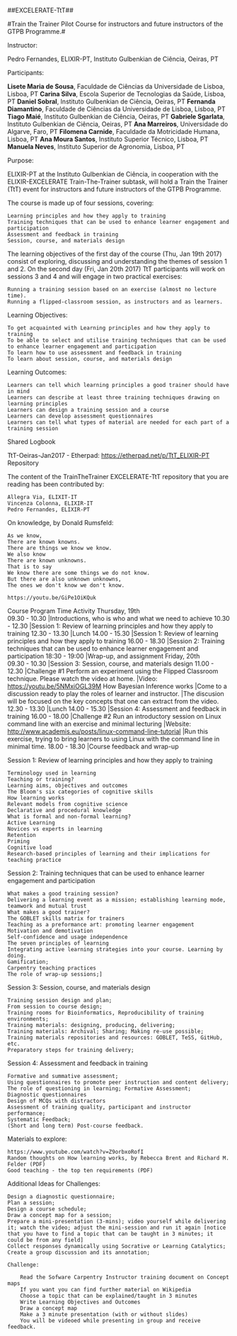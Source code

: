 
##EXCELERATE-TtT##

#Train the Trainer Pilot Course for instructors and future instructors of the GTPB Programme.#

Instructor:

Pedro Fernandes, ELIXIR-PT, Instituto Gulbenkian de Ciência, Oeiras, PT

Participants:

**Lisete Maria de Sousa**, Faculdade de Ciências da Universidade de Lisboa, Lisboa, PT
**Carina Silva**, Escola Superior de Tecnologias da Saúde, Lisboa, PT
**Daniel Sobral**, Instituto Gulbenkian de Ciência, Oeiras, PT
**Fernanda Diamantino**, Faculdade de Ciências da Universidade de Lisboa, Lisboa, PT
**Tiago Maié**, Instituto Gulbenkian de Ciência, Oeiras, PT
**Gabriele Sgarlata**, Instituto Gulbenkian de Ciência, Oeiras, PT
**Ana Marreiros**, Universidade do Algarve, Faro, PT
**Filomena Carnide**, Faculdade da Motricidade Humana, Lisboa, PT
**Ana Moura Santos**, Instituto Superior Técnico, Lisboa, PT
**Manuela Neves**, Instituto Superior de Agronomia, Lisboa, PT

Purpose:

ELIXIR-PT at the Instituto Gulbenkian de Ciência, in cooperation with the ELIXIR-EXCELERATE Train-The-Trainer subtask, will hold a Train the Trainer (TtT) event for instructors and future instructors of the GTPB Programme.

The course is made up of four sessions, covering:

    Learning principles and how they apply to training
    Training techniques that can be used to enhance learner engagement and participation
    Assessment and feedback in training
    Session, course, and materials design

The learning objectives of the first day of the course (Thu, Jan 19th 2017) consist of exploring, discussing and understanding the themes of session 1 and 2. On the second day (Fri, Jan 20th 2017) TtT participants will work on sessions 3 and 4 and will engage in two practical exercises:

    Running a training session based on an exercise (almost no lecture time).
    Running a flipped-classroom session, as instructors and as learners.

Learning Objectives:

    To get acquainted with Learning principles and how they apply to training
    To be able to select and utilise training techniques that can be used to enhance learner engagement and participation
    To learn how to use assessment and feedback in training
    To learn about session, course, and materials design

Learning Outcomes:

    Learners can tell which learning principles a good trainer should have in mind
    Learners can describe at least three training techniques drawing on learning principles
    Learners can design a training session and a course
    Learners can develop assessment questionnaires
    Learners can tell what types of material are needed for each part of a training session

Shared Logbook

TtT-Oeiras-Jan2017 - Etherpad: https://etherpad.net/p/TtT_ELIXIR-PT
Repository

The content of the TrainTheTrainer EXCELERATE-TtT repository that you are reading has been contributed by:

    Allegra Via, ELIXIT-IT
    Vincenza Colonna, ELIXIR-IT
    Pedro Fernandes, ELIXIR-PT

On knowledge, by Donald Rumsfeld:

    As we know,
    There are known knowns.
    There are things we know we know.
    We also know
    There are known unknowns.
    That is to say
    We know there are some things we do not know.
    But there are also unknown unknowns,
    The ones we don't know we don't know.

    https://youtu.be/GiPe1OiKQuk

Course Program
Time 	Activity
Thursday, 19th 	
09.30 - 10.30 	|Introductions, who is who and what we need to achieve
10.30 - 12.30 	|Session 1: Review of learning principles and how they apply to training
12.30 - 13.30 	|Lunch
14.00 - 15.30 	|Session 1: Review of learning principles and how they apply to training
16.00 - 18.30 	|Session 2: Training techniques that can be used to enhance learner engagement and participation
18:30 - 19:00 	|Wrap-up, and assignment
Friday, 20th 	
09.30 - 10.30 	|Session 3: Session, course, and materials design
11.00 - 12.30 	|Challenge #1 Perform an experiment using the Flipped Classroom technique. Please watch the video at home.
	|Video: https://youtu.be/5NMxiOGL39M How Bayesian Inference works
	|Come to a discussion ready to play the roles of learner and instructor.
	|The discusion will be focused on the key concepts that one can extract from the video.
12.30 - 13.30 	|Lunch
14.00 - 15.30 	|Session 4: Assessment and feedback in training
16.00 - 18.00 	|Challenge #2 Run an introductory session on Linux command line with an exercise and minimal lecturing
	|Website: http://www.academis.eu/posts/linux-command-line-tutorial
	|Run this exercise, trying to bring learners to using Linux with the command line in minimal time.
18.00 - 18.30 	|Course feedback and wrap-up


Session 1: Review of learning principles and how they apply to training

    Terminology used in learning
    Teaching or training?
    Learning aims, objectives and outcomes
    The Bloom's six categories of cognitive skills
    How learning works
    Relevant models from cognitive science
    Declarative and procedural knowledge
    What is formal and non-formal learning?
    Active Learning
    Novices vs experts in learning
    Retention
    Priming
    Cognitive load
    Research-based principles of learning and their implications for teaching practice

Session 2: Training techniques that can be used to enhance learner engagement and participation

    What makes a good training session?
    Delivering a learning event as a mission; establishing learning mode, teamwork and mutual trust
    What makes a good trainer?
    The GOBLET skills matrix for trainers
    Teaching as a preformance art: promoting learner engagement
    Motivation and demotivation
    Self-confidence and usage independence
    The seven principles of learning
    Integrating active learning strategies into your course. Learning by doing.
    Gamification;
    Carpentry teaching practices
    The role of wrap-up sessions;]

Session 3: Session, course, and materials design

    Training session design and plan;
    From session to course design;
    Training rooms for Bioinformatics, Reproducibility of training environments;
    Training materials: designing, producing, delivering;
    Training materials: Archival; Sharing; Making re-use possible;
    Training materials repositories and resources: GOBLET, TeSS, GitHub, etc.
    Preparatory steps for training delivery;

Session 4: Assessment and feedback in training

    Formative and summative assessment;
    Using questionnaires to promote peer instruction and content delivery;
    The role of questioning in learning; Formative Assessment;
    Diagnostic questionnaires
    Design of MCQs with distractors
    Assessment of training quality, participant and instructor performance;
    Systematic Feedback;
    (Short and long term) Post-course feedback.

Materials to explore:

    https://www.youtube.com/watch?v=Z9orbxoRofI
    Random thoughts on How learning works, by Rebecca Brent and Richard M. Felder (PDF)
    Good teaching - the top ten requirements (PDF)

Additional Ideas for Challenges:

    Design a diagnostic questionnaire;
    Plan a session;
    Design a course schedule;
    Draw a concept map for a session;
    Prepare a mini-presentation (3-mins); video yourself while delivering it; watch the video; adjust the mini-session and run it again [notice that you have to find a topic that can be taught in 3 minutes; it could be from any field]
    Collect responses dynamically using Socrative or Learning Catalytics;
    Create a group discussion and its annotation;

    Challenge:

        Read the Sofware Carpentry Instructor training document on Concept maps
        If you want you can find further material on Wikipedia
        Choose a topic that can be explained/taught in 3 minutes
        Write Learning Objectives and Outcomes
        Draw a concept map
        Make a 3 minute presentation (with or without slides)
        You will be videoed while presenting in group and receive feedback.

